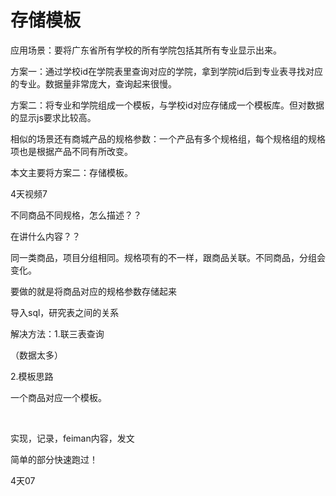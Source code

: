 # 存储模板   

应用场景：要将广东省所有学校的所有学院包括其所有专业显示出来。

方案一：通过学校id在学院表里查询对应的学院，拿到学院id后到专业表寻找对应的专业。数据量非常庞大，查询起来很慢。    

方案二：将专业和学院组成一个模板，与学校id对应存储成一个模板库。但对数据的显示js要求比较高。

相似的场景还有商城产品的规格参数：一个产品有多个规格组，每个规格组的规格项也是根据产品不同有所改变。    

本文主要将方案二：存储模板。







4天视频7











不同商品不同规格，怎么描述？？

在讲什么内容？？

同一类商品，项目分组相同。规格项有的不一样，跟商品关联。不同商品，分组会变化。

要做的就是将商品对应的规格参数存储起来   



导入sql，研究表之间的关系   

解决方法：1.联三表查询     

（数据太多）

2.模板思路

一个商品对应一个模板。   

   





​   

实现，记录，feiman内容，发文

简单的部分快速跑过！





4天07